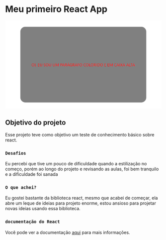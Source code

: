 # Meu primeiro React App

![Screenshot](public/project-react-base.png)



## Objetivo do projeto

Esse projeto teve como objetivo um teste de conhecimento básico sobre react.

### `Desafios`

Eu percebi que tive um pouco de dificuldade quando a estilização no começo, porém ao longo do projeto e revisando 
as aulas, foi bem tranquilo e a dificuldade foi sanada

### `O que achei?`

Eu gostei bastante da biblioteca react, mesmo que acabei de começar, ela abre um leque de ideias para projeto enorme,
estou ansioso para projetar novas ideias usando essa biblioteca.

### `documentação do React`

Você pode ver a documentação [aqui](https://pt-br.legacy.reactjs.org/docs/getting-started.html) para mais informações.
